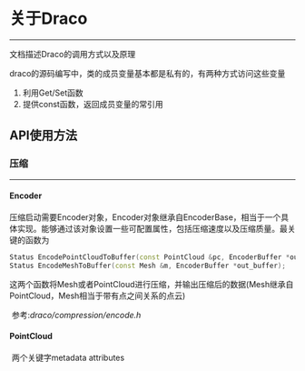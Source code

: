 # 关于Draco

---

文档描述Draco的调用方式以及原理

draco的源码编写中，类的成员变量基本都是私有的，有两种方式访问这些变量

1. 利用Get/Set函数
2. 提供const函数，返回成员变量的常引用

## API使用方法

### 压缩

---

#### Encoder

​	压缩启动需要Encoder对象，Encoder对象继承自EncoderBase，相当于一个具体实现。能够通过该对象设置一些可配置属性，包括压缩速度以及压缩质量。最关键的函数为

```c++
Status EncodePointCloudToBuffer(const PointCloud &pc, EncoderBuffer *out_buffer);
Status EncodeMeshToBuffer(const Mesh &m, EncoderBuffer *out_buffer);
```

​	这两个函数将Mesh或者PointCloud进行压缩，并输出压缩后的数据(Mesh继承自PointCloud，Mesh相当于带有点之间关系的点云)

​	参考:*draco/compression/encode.h*

#### PointCloud

​	两个关键字metadata attributes

